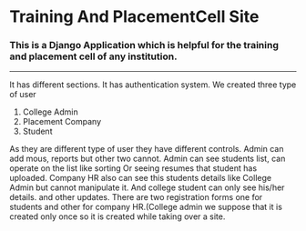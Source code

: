 # Training And PlacementCell Site
<h3>This is a Django Application which is helpful for the training and placement cell of any institution.</h3>
<hr>
<p>It has different sections. It has authentication system. We created three type of user
<ol>
<li>College Admin</li>
<li>Placement Company</li>
<li>Student</li>
</ol>
As they are different type of user they have different controls.
Admin can add mous, reports but other two cannot. Admin can see students list, can operate on the list like sorting 
Or seeing resumes that student has uploaded.
Company HR also can see this students details like College Admin but cannot manipulate it. And college student can only see his/her details.
and other updates.
There are two registration forms one for students and other for company HR.(College admin we suppose that it is created only once so it is created while taking over a site.
</p>

